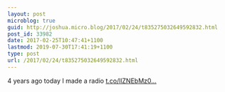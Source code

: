 ```yaml
---
layout: post
microblog: true
guid: http://joshua.micro.blog/2017/02/24/t835275032649592832.html
post_id: 33982
date: 2017-02-25T10:47:41+1100
lastmod: 2019-07-30T17:41:19+1100
type: post
url: /2017/02/24/t835275032649592832.html
---
```

4 years ago today I made a radio [t.co/llZNEbMz0...](https://t.co/llZNEbMz0X)
